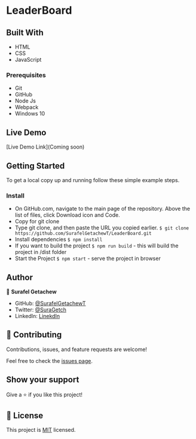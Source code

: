 # LeaderBoard

## Built With

- HTML
- CSS
- JavaScript

### Prerequisites

- Git
- GitHub
- Node Js
- Webpack
- Windows 10

## Live Demo

[Live Demo Link](Coming soon)

## Getting Started

To get a local copy up and running follow these simple example steps.

### Install

- On GitHub.com, navigate to the main page of the repository. Above the list of files, click Download icon and Code.
- Copy for git clone
- Type git clone, and then paste the URL you copied earlier.
`$ git clone https://github.com/SurafelGetachewT/LeaderBoard.git`
- Install dependencies `$ npm install`
- If you want to build the project `$ npm run build` - this will build the project in /dist folder
- Start the Project `$ npm start` - serve the project in browser

## Author

👤 **Surafel Getachew**

- GitHub: [@SurafelGetachewT](https://github.com/SurafelGetachewT)
- Twitter: [@SuraGetch](https://twitter.com/SuraGetch)
- LinkedIn: [LinekdIn](https://www.linkedin.com/in/surafel-getachew-80155b187/)

## 🤝 Contributing

Contributions, issues, and feature requests are welcome!

Feel free to check the [issues page](https://github.com/SurafelGetachewT/LeaderBoard/issues).

## Show your support

Give a ⭐️ if you like this project!

## 📝 License

This project is [MIT](LICENCE.md) licensed.
